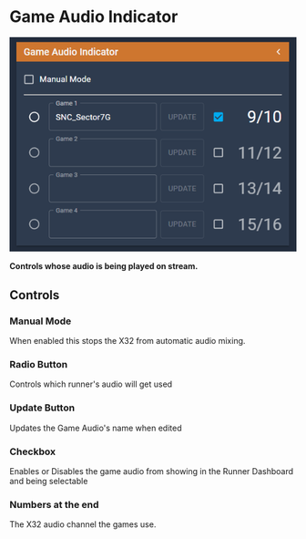 # Game Audio Indicator

![Game Audio Indicator Panel](./game-audio-indicator.png)

**Controls whose audio is being played on stream.**

## Controls

### Manual Mode

When enabled this stops the X32 from automatic audio mixing.

### Radio Button

Controls which runner's audio will get used

### Update Button

Updates the Game Audio's name when edited

### Checkbox

Enables or Disables the game audio from showing in the Runner Dashboard and being selectable

### Numbers at the end

The X32 audio channel the games use.
